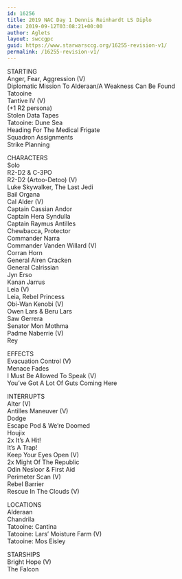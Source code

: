 ```yaml
---
id: 16256
title: 2019 NAC Day 1 Dennis Reinhardt LS Diplo
date: 2019-09-12T03:08:21+00:00
author: Aglets
layout: swccgpc
guid: https://www.starwarsccg.org/16255-revision-v1/
permalink: /16255-revision-v1/
---
```

STARTING  
Anger, Fear, Aggression (V)  
Diplomatic Mission To Alderaan/A Weakness Can Be Found  
Tatooine  
Tantive IV (V)  
(+1 R2 persona)  
Stolen Data Tapes  
Tatooine: Dune Sea  
Heading For The Medical Frigate  
Squadron Assignments  
Strike Planning

CHARACTERS  
Solo  
R2-D2 & C-3PO  
R2-D2 (Artoo-Detoo) (V)  
Luke Skywalker, The Last Jedi  
Bail Organa  
Cal Alder (V)  
Captain Cassian Andor  
Captain Hera Syndulla  
Captain Raymus Antilles  
Chewbacca, Protector  
Commander Narra  
Commander Vanden Willard (V)  
Corran Horn  
General Airen Cracken  
General Calrissian  
Jyn Erso  
Kanan Jarrus  
Leia (V)  
Leia, Rebel Princess  
Obi-Wan Kenobi (V)  
Owen Lars & Beru Lars  
Saw Gerrera  
Senator Mon Mothma  
Padme Naberrie (V)  
Rey

EFFECTS  
Evacuation Control (V)  
Menace Fades  
I Must Be Allowed To Speak (V)  
You&#8217;ve Got A Lot Of Guts Coming Here

INTERRUPTS  
Alter (V)  
Antilles Maneuver (V)  
Dodge  
Escape Pod & We&#8217;re Doomed  
Houjix  
2x It&#8217;s A Hit!  
It&#8217;s A Trap!  
Keep Your Eyes Open (V)  
2x Might Of The Republic  
Odin Nesloor & First Aid  
Perimeter Scan (V)  
Rebel Barrier  
Rescue In The Clouds (V)

LOCATIONS  
Alderaan  
Chandrila  
Tatooine: Cantina  
Tatooine: Lars&#8217; Moisture Farm (V)  
Tatooine: Mos Eisley

STARSHIPS  
Bright Hope (V)  
The Falcon